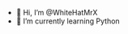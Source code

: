 - 👋 Hi, I’m @WhiteHatMrX
- 🌱 I’m currently learning Python


<!---
WhiteHatMrX/WhiteHatMrX is a ✨ special ✨ repository because its `README.md` (this file) appears on your GitHub profile.
You can click the Preview link to take a look at your changes.
--->
